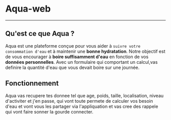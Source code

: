 # Aqua-web
***

## Qu'est ce que Aqua ?
Aqua est une plateforme conçue pour vous aider à `suivre votre consommation d'eau` et à maintenir une **bonne hydratation**. Notre objectif est de vous encourager à **boire suffisamment d'eau** en fonction de vos **données personnelles**. Avec un formulaire qui comportant un calcul,vas definire la quantité d'eau que vous devait boire sur une journée.

## Fonctionnement 
Aqua vas recupere tes donnee tel que age, poids, taille, localisation, niveau d'activiter et j'en passe, qui vont toute permete de calculer vos besoin d'eau et vont vous les partager via l'appliquation et vas cree des rappele qui vont faire sonner la gourde connecter.
